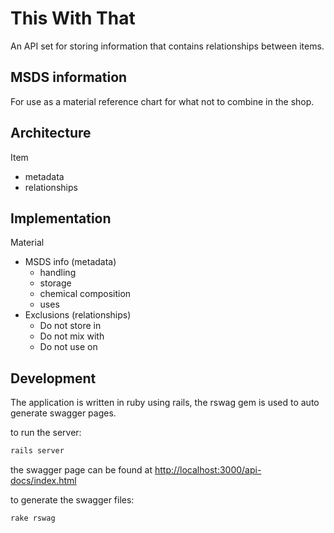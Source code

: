 # This With That

An API set for storing information that contains relationships between items.

## MSDS information

For use as a material reference chart for what not to combine in the shop.

## Architecture

Item

- metadata
- relationships

## Implementation

Material

- MSDS info (metadata)
  - handling
  - storage
  - chemical composition
  - uses
- Exclusions (relationships)
  - Do not store in
  - Do not mix with
  - Do not use on

## Development

The application is written in ruby using rails, the rswag gem is used to auto generate swagger pages.

to run the server:

```bash
rails server
```

the swagger page can be found at <http://localhost:3000/api-docs/index.html>

to generate the swagger files:

```bash
rake rswag
```
